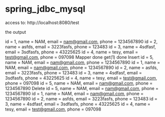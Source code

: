 # spring_jdbc_mysql

access to: http://localhost:8080/test

the output

id = 1, name = NAM, email = nam@gmail.com, phone = 1234567890
id = 2, name = asfds, email = 3223fasfs, phone = 123483
id = 3, name = 4sdfasf, email = 3sdfasfs, phone = 43225625
id = 4, name = tesy, email = test@gmail.com, phone = 097098
Mapper done
get(1) done
Insert id = 5, name = NAM, email = nam@gmail.com, phone = 1234567890
id = 1, name = NAM, email = nam@gmail.com, phone = 1234567890
id = 2, name = asfds, email = 3223fasfs, phone = 123483
id = 3, name = 4sdfasf, email = 3sdfasfs, phone = 43225625
id = 4, name = tesy, email = test@gmail.com, phone = 097098
id = 5, name = NAM, email = nam@gmail.com, phone = 1234567890
Delete id = 5, name = NAM, email = nam@gmail.com, phone = 1234567890
id = 1, name = NAM, email = nam@gmail.com, phone = 1234567890
id = 2, name = asfds, email = 3223fasfs, phone = 123483
id = 3, name = 4sdfasf, email = 3sdfasfs, phone = 43225625
id = 4, name = tesy, email = test@gmail.com, phone = 097098
